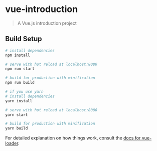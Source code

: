 # vue-introduction
> A Vue.js introduction project

## Build Setup

``` bash
# install dependencies
npm install

# serve with hot reload at localhost:8080
npm run start

# build for production with minification
npm run build

# if you use yarn
# install dependencies
yarn install

# serve with hot reload at localhost:8080
yarn start

# build for production with minification
yarn build
```

For detailed explanation on how things work, consult the [docs for vue-loader](http://vuejs.github.io/vue-loader).
